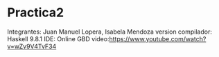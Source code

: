 # Practica2
Integrantes: Juan Manuel Lopera, Isabela Mendoza
version compilador: Haskell 9.8.1
IDE: Online GBD
video:https://www.youtube.com/watch?v=wZv9V4TvF34 
